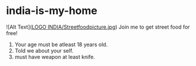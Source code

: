 # india-is-my-home
![Alt Text]([LOGO INDIA/Streetfoodpicture.jpg](https://github.com/mammmarkkk/india-is-my-home/blob/main/LOGO%20INDIA/Streetfoodpicture.jpg?raw=true))
Join me to get street food for free!
1. Your age must be atleast 18 years old.
2. Told we about your self.
3. must have weapon at least knife.
